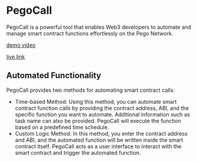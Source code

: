 # PegoCall

PegoCall is a powerful tool that enables Web3 developers to automate and manage smart contract functions effortlessly on the Pego Network.

[demo video]()

[live link]()

## Automated Functionality

PegoCall provides two methods for automating smart contract calls:

- Time-based Method: Using this method, you can automate smart contract function calls by providing the contract address, ABI, and the specific function you want to automate. Additional information such as task name can also be provided. PegoCall will execute the function based on a predefined time schedule.
- Custom Logic Method: In this method, you enter the contract address and ABI, and the automated function will be written inside the smart contract itself. PegoCall acts as a user interface to interact with the smart contract and trigger the automated function.
